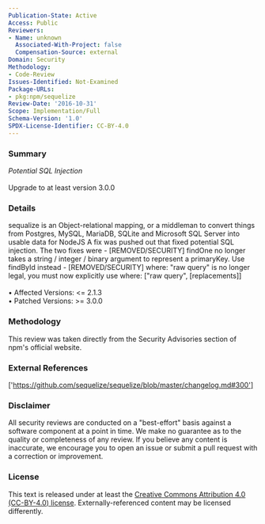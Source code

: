 ```yaml
---
Publication-State: Active
Access: Public
Reviewers:
- Name: unknown
  Associated-With-Project: false
  Compensation-Source: external
Domain: Security
Methodology:
- Code-Review
Issues-Identified: Not-Examined
Package-URLs:
- pkg:npm/sequelize
Review-Date: '2016-10-31'
Scope: Implementation/Full
Schema-Version: '1.0'
SPDX-License-Identifier: CC-BY-4.0
---
```

### Summary
*Potential SQL Injection*<br><br>Upgrade to at least version 3.0.0
### Details
sequalize is an Object-relational mapping, or a middleman to convert things from Postgres, MySQL, MariaDB, SQLite and Microsoft SQL Server into usable data for NodeJS  A fix was pushed out that fixed potential SQL injection.  The two fixes were  - [REMOVED/SECURITY] findOne no longer takes a string / integer / binary argument to represent a primaryKey. Use findById instead - [REMOVED/SECURITY] where: "raw query" is no longer legal, you must now explicitly use where: ["raw query", [replacements]]
<br><br>• Affected Versions: <= 2.1.3
<br>• Patched Versions: >= 3.0.0
### Methodology
This review was taken directly from the Security Advisories section of npm's official website.
### External References
['https://github.com/sequelize/sequelize/blob/master/changelog.md#300']
### Disclaimer
All security reviews are conducted on a "best-effort" basis against a software component at a point in time. We make no guarantee as to the quality or completeness of any review. If you believe any content is inaccurate, we encourage you to open an issue or submit a pull request with a correction or improvement.
### License
This text is released under at least the [Creative Commons Attribution 4.0 (CC-BY-4.0) license](https://creativecommons.org/licenses/by/4.0/legalcode.txt). Externally-referenced content may be licensed differently.
